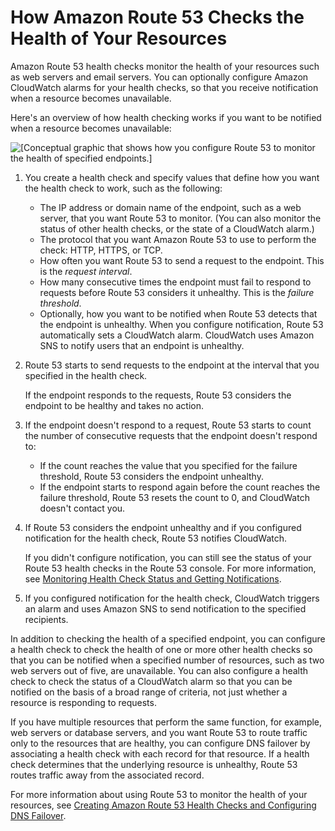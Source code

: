 # How Amazon Route 53 Checks the Health of Your Resources<a name="welcome-health-checks"></a>

Amazon Route 53 health checks monitor the health of your resources such as web servers and email servers\. You can optionally configure Amazon CloudWatch alarms for your health checks, so that you receive notification when a resource becomes unavailable\. 

Here's an overview of how health checking works if you want to be notified when a resource becomes unavailable:

![\[Conceptual graphic that shows how you configure Route 53 to monitor the health of specified endpoints.\]](http://docs.aws.amazon.com/Route53/latest/DeveloperGuide/images/how-health-checks-work.png)

1. You create a health check and specify values that define how you want the health check to work, such as the following:
   + The IP address or domain name of the endpoint, such as a web server, that you want Route 53 to monitor\. \(You can also monitor the status of other health checks, or the state of a CloudWatch alarm\.\)
   + The protocol that you want Amazon Route 53 to use to perform the check: HTTP, HTTPS, or TCP\.
   + How often you want Route 53 to send a request to the endpoint\. This is the *request interval*\.
   + How many consecutive times the endpoint must fail to respond to requests before Route 53 considers it unhealthy\. This is the *failure threshold*\.
   + Optionally, how you want to be notified when Route 53 detects that the endpoint is unhealthy\. When you configure notification, Route 53 automatically sets a CloudWatch alarm\. CloudWatch uses Amazon SNS to notify users that an endpoint is unhealthy\.

1. Route 53 starts to send requests to the endpoint at the interval that you specified in the health check\. 

   If the endpoint responds to the requests, Route 53 considers the endpoint to be healthy and takes no action\. 

1. If the endpoint doesn't respond to a request, Route 53 starts to count the number of consecutive requests that the endpoint doesn't respond to:
   + If the count reaches the value that you specified for the failure threshold, Route 53 considers the endpoint unhealthy\. 
   + If the endpoint starts to respond again before the count reaches the failure threshold, Route 53 resets the count to 0, and CloudWatch doesn't contact you\.

1. If Route 53 considers the endpoint unhealthy and if you configured notification for the health check, Route 53 notifies CloudWatch\.

   If you didn't configure notification, you can still see the status of your Route 53 health checks in the Route 53 console\. For more information, see [Monitoring Health Check Status and Getting Notifications](health-checks-monitor-view-status.md)\.

1. If you configured notification for the health check, CloudWatch triggers an alarm and uses Amazon SNS to send notification to the specified recipients\.

In addition to checking the health of a specified endpoint, you can configure a health check to check the health of one or more other health checks so that you can be notified when a specified number of resources, such as two web servers out of five, are unavailable\. You can also configure a health check to check the status of a CloudWatch alarm so that you can be notified on the basis of a broad range of criteria, not just whether a resource is responding to requests\.

If you have multiple resources that perform the same function, for example, web servers or database servers, and you want Route 53 to route traffic only to the resources that are healthy, you can configure DNS failover by associating a health check with each record for that resource\. If a health check determines that the underlying resource is unhealthy, Route 53 routes traffic away from the associated record\.

For more information about using Route 53 to monitor the health of your resources, see [Creating Amazon Route 53 Health Checks and Configuring DNS Failover](dns-failover.md)\.